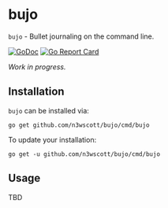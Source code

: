 # bujo

`bujo` - Bullet journaling on the command line. 

[![GoDoc](https://godoc.org/github.com/n3wscott/bujo?status.svg)](https://godoc.org/github.com/n3wscott/bujo)
[![Go Report Card](https://goreportcard.com/badge/n3wscott/bujo)](https://goreportcard.com/report/n3wscott/bujo)

_Work in progress._

## Installation

`bujo` can be installed via:

```shell
go get github.com/n3wscott/bujo/cmd/bujo
```

To update your installation:

```shell
go get -u github.com/n3wscott/bujo/cmd/bujo
```

## Usage

TBD
